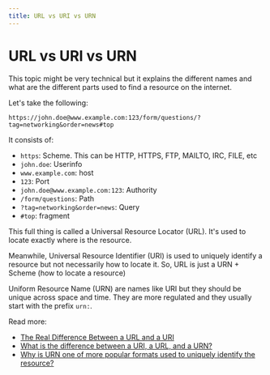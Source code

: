 ```yaml
---
title: URL vs URI vs URN
---
```


# URL vs URI vs URN

This topic might be very technical but it explains the different names and what are the different parts used to find a
resource on the internet.

Let's take the following:

```text
https://john.doe@www.example.com:123/form/questions/?tag=networking&order=news#top
```

It consists of:

- `https`: Scheme. This can be HTTP, HTTPS, FTP, MAILTO, IRC, FILE, etc
- `john.doe`: Userinfo
- `www.example.com`: host
- `123`: Port
- `john.doe@www.example.com:123`: Authority
- `/form/questions`: Path
- `?tag=networking&order=news`: Query
- `#top`: fragment

This full thing is called a Universal Resource Locator (URL). It's used to locate exactly where is the resource.

Meanwhile, Universal Resource Identifier (URI) is used to uniquely identify a resource but not necessarily how to locate
it. So, URL is just a URN + Scheme (how to locate a resource)

Uniform Resource Name (URN) are names like URI but they should be unique across space and time. They are more regulated
and they usually start with the prefix `urn:`.

Read more:

- [The Real Difference Between a URL and a URI](https://danielmiessler.com/p/difference-between-uri-url/)
- [What is the difference between a URI, a URL, and a URN?](https://stackoverflow.com/questions/176264/what-is-the-difference-between-a-uri-a-url-and-a-urn)
- [Why is URN one of more popular formats used to uniquely identify the resource?](https://stackoverflow.com/questions/2135450/why-is-urn-one-of-more-popular-formats-used-to-uniquely-identify-the-resource)
